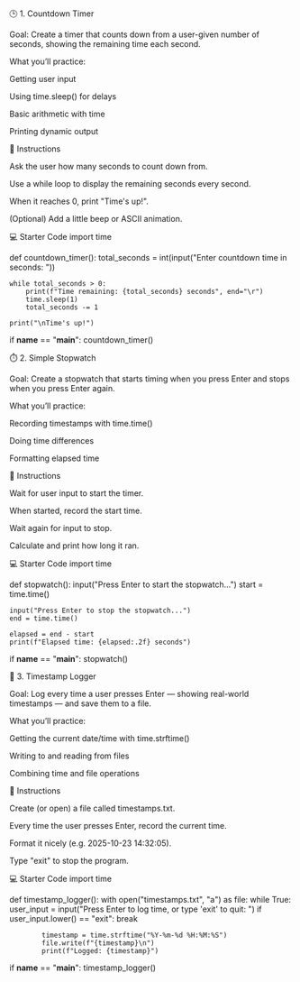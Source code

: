 🕒 1. Countdown Timer

Goal:
Create a timer that counts down from a user-given number of seconds, showing the remaining time each second.

What you’ll practice:

Getting user input

Using time.sleep() for delays

Basic arithmetic with time

Printing dynamic output

🧩 Instructions

Ask the user how many seconds to count down from.

Use a while loop to display the remaining seconds every second.

When it reaches 0, print "Time's up!".

(Optional) Add a little beep or ASCII animation.

💻 Starter Code
import time

def countdown_timer():
    total_seconds = int(input("Enter countdown time in seconds: "))

    while total_seconds > 0:
        print(f"Time remaining: {total_seconds} seconds", end="\r")
        time.sleep(1)
        total_seconds -= 1

    print("\nTime's up!")

if __name__ == "__main__":
    countdown_timer()

⏱️ 2. Simple Stopwatch

Goal:
Create a stopwatch that starts timing when you press Enter and stops when you press Enter again.

What you’ll practice:

Recording timestamps with time.time()

Doing time differences

Formatting elapsed time

🧩 Instructions

Wait for user input to start the timer.

When started, record the start time.

Wait again for input to stop.

Calculate and print how long it ran.

💻 Starter Code
import time

def stopwatch():
    input("Press Enter to start the stopwatch...")
    start = time.time()

    input("Press Enter to stop the stopwatch...")
    end = time.time()

    elapsed = end - start
    print(f"Elapsed time: {elapsed:.2f} seconds")

if __name__ == "__main__":
    stopwatch()

🧾 3. Timestamp Logger

Goal:
Log every time a user presses Enter — showing real-world timestamps — and save them to a file.

What you’ll practice:

Getting the current date/time with time.strftime()

Writing to and reading from files

Combining time and file operations

🧩 Instructions

Create (or open) a file called timestamps.txt.

Every time the user presses Enter, record the current time.

Format it nicely (e.g. 2025-10-23 14:32:05).

Type "exit" to stop the program.

💻 Starter Code
import time

def timestamp_logger():
    with open("timestamps.txt", "a") as file:
        while True:
            user_input = input("Press Enter to log time, or type 'exit' to quit: ")
            if user_input.lower() == "exit":
                break

            timestamp = time.strftime("%Y-%m-%d %H:%M:%S")
            file.write(f"{timestamp}\n")
            print(f"Logged: {timestamp}")

if __name__ == "__main__":
    timestamp_logger()
